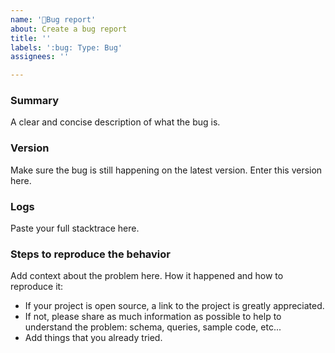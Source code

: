 ```yaml
---
name: '🐛Bug report'
about: Create a bug report 
title: ''
labels: ':bug: Type: Bug'
assignees: ''

---
```


### Summary
A clear and concise description of what the bug is.

### Version
Make sure the bug is still happening on the latest version. Enter this version here.

### Logs

Paste your full stacktrace here.

### Steps to reproduce the behavior
Add context about the problem here. How it happened and how to reproduce it:  
* If your project is open source, a link to the project is greatly appreciated. 
* If not, please share as much information as possible to help to understand the problem: schema, queries, sample code, etc...
* Add things that you already tried.  

